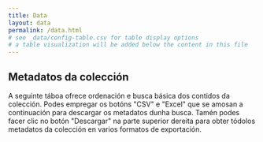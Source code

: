 ```yaml
---
title: Data
layout: data
permalink: /data.html
# see _data/config-table.csv for table display options
# a table visualization will be added below the content in this file
---
```


## Metadatos da colección

A seguinte táboa ofrece ordenación e busca básica dos contidos da colección.
Podes empregar os botóns "CSV" e "Excel" que se amosan a continuación para descargar os metadatos dunha busca.
Tamén podes facer clic no botón "Descargar" na parte superior dereita para obter tódolos metadatos da colección en varios formatos de exportación.
